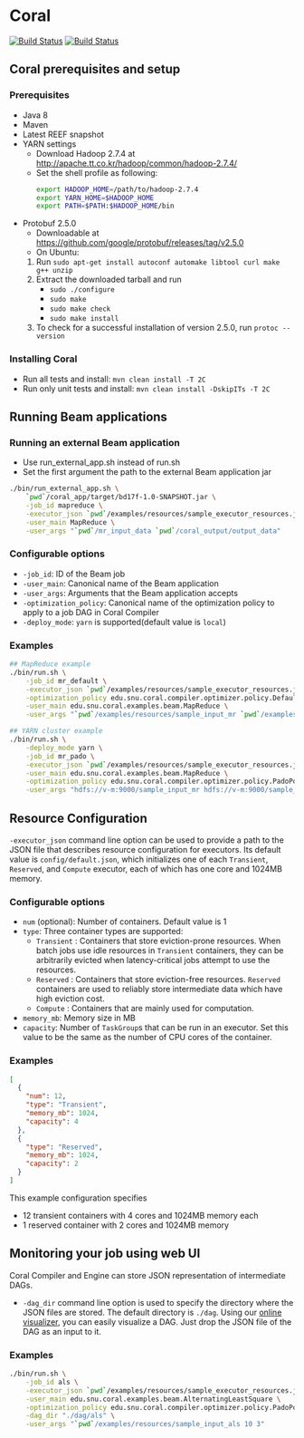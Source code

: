 # Coral

[![Build Status](https://travis-ci.org/snuspl/coral.svg?branch=master)](https://travis-ci.org/snuspl/coral)
[![Build Status](https://cmsbuild.snu.ac.kr/buildStatus/icon?job=Coral-master)](https://cmsbuild.snu.ac.kr/job/Coral-master/)

## Coral prerequisites and setup

### Prerequisites
* Java 8
* Maven
* Latest REEF snapshot
* YARN settings
    * Download Hadoop 2.7.4 at http://apache.tt.co.kr/hadoop/common/hadoop-2.7.4/
    * Set the shell profile as following:
        ```bash
        export HADOOP_HOME=/path/to/hadoop-2.7.4
        export YARN_HOME=$HADOOP_HOME
        export PATH=$PATH:$HADOOP_HOME/bin
        ```
* Protobuf 2.5.0
    * Downloadable at https://github.com/google/protobuf/releases/tag/v2.5.0
    * On Ubuntu:
    1. Run `sudo apt-get install autoconf automake libtool curl make g++ unzip`
    2. Extract the downloaded tarball and run
        * `sudo ./configure`
        * `sudo make`
        * `sudo make check`
        * `sudo make install`
    3. To check for a successful installation of version 2.5.0, run `protoc --version`

### Installing Coral
* Run all tests and install: `mvn clean install -T 2C`
* Run only unit tests and install: `mvn clean install -DskipITs -T 2C`

## Running Beam applications
### Running an external Beam application
* Use run_external_app.sh instead of run.sh
* Set the first argument the path to the external Beam application jar

```bash
./bin/run_external_app.sh \
    `pwd`/coral_app/target/bd17f-1.0-SNAPSHOT.jar \
    -job_id mapreduce \
    -executor_json `pwd`/examples/resources/sample_executor_resources.json \
    -user_main MapReduce \
    -user_args "`pwd`/mr_input_data `pwd`/coral_output/output_data"
```

### Configurable options
* `-job_id`: ID of the Beam job
* `-user_main`: Canonical name of the Beam application
* `-user_args`: Arguments that the Beam application accepts
* `-optimization_policy`: Canonical name of the optimization policy to apply to a job DAG in Coral Compiler
* `-deploy_mode`: `yarn` is supported(default value is `local`)

### Examples
```bash
## MapReduce example
./bin/run.sh \
	-job_id mr_default \
	-executor_json `pwd`/examples/resources/sample_executor_resources.json \
	-optimization_policy edu.snu.coral.compiler.optimizer.policy.DefaultPolicy \
	-user_main edu.snu.coral.examples.beam.MapReduce \
	-user_args "`pwd`/examples/resources/sample_input_mr `pwd`/examples/resources/sample_output_mr"

## YARN cluster example
./bin/run.sh \
	-deploy_mode yarn \
  	-job_id mr_pado \
	-executor_json `pwd`/examples/resources/sample_executor_resources.json \
  	-user_main edu.snu.coral.examples.beam.MapReduce \
  	-optimization_policy edu.snu.coral.compiler.optimizer.policy.PadoPolicy \
  	-user_args "hdfs://v-m:9000/sample_input_mr hdfs://v-m:9000/sample_output_mr"
```
## Resource Configuration
`-executor_json` command line option can be used to provide a path to the JSON file that describes resource configuration for executors. Its default value is `config/default.json`, which initializes one of each `Transient`, `Reserved`, and `Compute` executor, each of which has one core and 1024MB memory.

### Configurable options
* `num` (optional): Number of containers. Default value is 1
* `type`:  Three container types are supported:
	* `Transient` : Containers that store eviction-prone resources. When batch jobs use idle resources in `Transient` containers, they can be arbitrarily evicted when latency-critical jobs attempt to use the resources.
	* `Reserved` : Containers that store eviction-free resources. `Reserved` containers are used to reliably store intermediate data which have high eviction cost.
	* `Compute` : Containers that are mainly used for computation.
* `memory_mb`: Memory size in MB
* `capacity`: Number of `TaskGroup`s that can be run in an executor. Set this value to be the same as the number of CPU cores of the container.

### Examples
```json
[
  {
    "num": 12,
    "type": "Transient",
    "memory_mb": 1024,
    "capacity": 4
  },
  {
    "type": "Reserved",
    "memory_mb": 1024,
    "capacity": 2
  }
]
```

This example configuration specifies
* 12 transient containers with 4 cores and 1024MB memory each
* 1 reserved container with 2 cores and 1024MB memory

## Monitoring your job using web UI
Coral Compiler and Engine can store JSON representation of intermediate DAGs.
* `-dag_dir` command line option is used to specify the directory where the JSON files are stored. The default directory is `./dag`.
Using our [online visualizer](https://service.jangho.io/coral-dag/), you can easily visualize a DAG. Just drop the JSON file of the DAG as an input to it.

### Examples
```bash
./bin/run.sh \
	-job_id als \
	-executor_json `pwd`/examples/resources/sample_executor_resources.json \
  	-user_main edu.snu.coral.examples.beam.AlternatingLeastSquare \
  	-optimization_policy edu.snu.coral.compiler.optimizer.policy.PadoPolicy \
  	-dag_dir "./dag/als" \
  	-user_args "`pwd`/examples/resources/sample_input_als 10 3"
```
